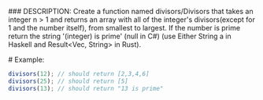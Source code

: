 ### DESCRIPTION:
Create a function named divisors/Divisors that takes an integer n > 1 and returns an array with all of the integer's divisors(except for 1 and the number itself), from smallest to largest. If the number is prime return the string '(integer) is prime' (null in C#) (use Either String a in Haskell and Result<Vec<u32>, String> in Rust).

# Example:
```js
divisors(12); // should return [2,3,4,6]
divisors(25); // should return [5]
divisors(13); // should return "13 is prime"
```